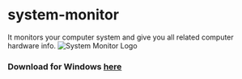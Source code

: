# system-monitor
It monitors your computer system and give you all related computer hardware info. 
![System Monitor Logo](/assets/icons/win/logo.ico)
### Download for Windows [here](https://github.com/purveshmakode24/system-monitor/releases)
